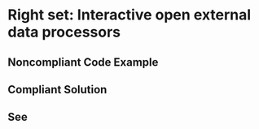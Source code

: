 # Right set: Interactive open external data processors

## Noncompliant Code Example

## Compliant Solution

## See

